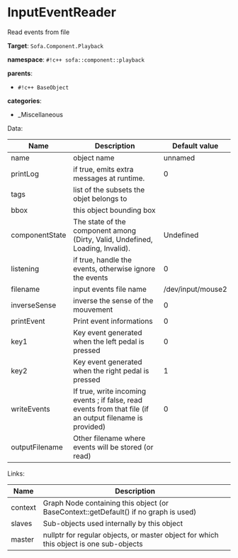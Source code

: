 # InputEventReader

Read events from file


__Target__: `Sofa.Component.Playback`

__namespace__: `#!c++ sofa::component::playback`

__parents__: 

- `#!c++ BaseObject`

__categories__: 

- _Miscellaneous

Data: 

<table>
<thead>
    <tr>
        <th>Name</th>
        <th>Description</th>
        <th>Default value</th>
    </tr>
</thead>
<tbody>
	<tr>
		<td>name</td>
		<td>
object name
</td>
		<td>unnamed</td>
	</tr>
	<tr>
		<td>printLog</td>
		<td>
if true, emits extra messages at runtime.
</td>
		<td>0</td>
	</tr>
	<tr>
		<td>tags</td>
		<td>
list of the subsets the objet belongs to
</td>
		<td></td>
	</tr>
	<tr>
		<td>bbox</td>
		<td>
this object bounding box
</td>
		<td></td>
	</tr>
	<tr>
		<td>componentState</td>
		<td>
The state of the component among (Dirty, Valid, Undefined, Loading, Invalid).
</td>
		<td>Undefined</td>
	</tr>
	<tr>
		<td>listening</td>
		<td>
if true, handle the events, otherwise ignore the events
</td>
		<td>0</td>
	</tr>
	<tr>
		<td>filename</td>
		<td>
input events file name
</td>
		<td>/dev/input/mouse2</td>
	</tr>
	<tr>
		<td>inverseSense</td>
		<td>
inverse the sense of the mouvement
</td>
		<td>0</td>
	</tr>
	<tr>
		<td>printEvent</td>
		<td>
Print event informations
</td>
		<td>0</td>
	</tr>
	<tr>
		<td>key1</td>
		<td>
Key event generated when the left pedal is pressed
</td>
		<td>0</td>
	</tr>
	<tr>
		<td>key2</td>
		<td>
Key event generated when the right pedal is pressed
</td>
		<td>1</td>
	</tr>
	<tr>
		<td>writeEvents</td>
		<td>
If true, write incoming events ; if false, read events from that file (if an output filename is provided)
</td>
		<td>0</td>
	</tr>
	<tr>
		<td>outputFilename</td>
		<td>
Other filename where events will be stored (or read)
</td>
		<td></td>
	</tr>

</tbody>
</table>

Links: 

| Name | Description |
| ---- | ----------- |
|context|Graph Node containing this object (or BaseContext::getDefault() if no graph is used)|
|slaves|Sub-objects used internally by this object|
|master|nullptr for regular objects, or master object for which this object is one sub-objects|



